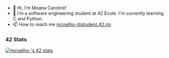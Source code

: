 - 👋 Hi, I’m Moana Caroline!
- 🌱 I’m a software engineering student at 42 École. I'm currently learning C and Python.
- 📫 How to reach me mcoelho-@student.42.rio
### 42 Stats
<div>
<a href="https://github.com/JaeSeoKim/badge42"><img src="https://badge42.vercel.app/api/v2/cljz524bx002108kxwgglr3f9/stats?cursusId=21&coalitionId=343" alt="mcoelho-'s 42 stats" /></a>
</div>

